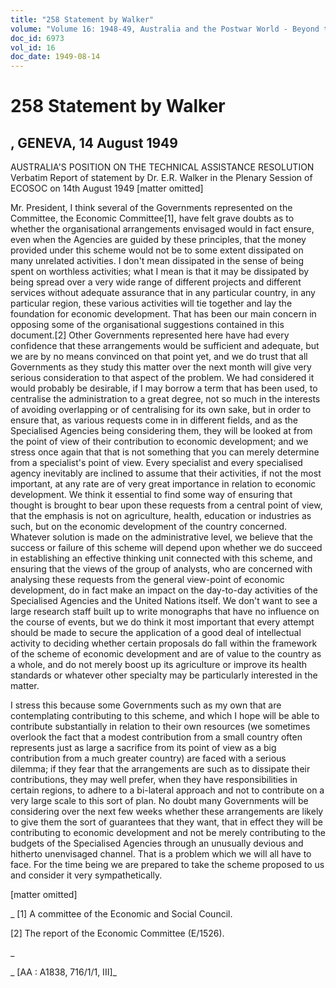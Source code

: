 ```yaml
---
title: "258 Statement by Walker"
volume: "Volume 16: 1948-49, Australia and the Postwar World - Beyond the Region"
doc_id: 6973
vol_id: 16
doc_date: 1949-08-14
---
```


# 258 Statement by Walker

## , GENEVA, 14 August 1949

AUSTRALIA'S POSITION ON THE TECHNICAL ASSISTANCE RESOLUTION Verbatim Report of statement by Dr. E.R. Walker in the Plenary Session of ECOSOC on 14th August 1949 [matter omitted]

Mr. President, I think several of the Governments represented on the Committee, the Economic Committee[1], have felt grave doubts as to whether the organisational arrangements envisaged would in fact ensure, even when the Agencies are guided by these principles, that the money provided under this scheme would not be to some extent dissipated on many unrelated activities. I don't mean dissipated in the sense of being spent on worthless activities; what I mean is that it may be dissipated by being spread over a very wide range of different projects and different services without adequate assurance that in any particular country, in any particular region, these various activities will tie together and lay the foundation for economic development. That has been our main concern in opposing some of the organisational suggestions contained in this document.[2] Other Governments represented here have had every confidence that these arrangements would be sufficient and adequate, but we are by no means convinced on that point yet, and we do trust that all Governments as they study this matter over the next month will give very serious consideration to that aspect of the problem. We had considered it would probably be desirable, if I may borrow a term that has been used, to centralise the administration to a great degree, not so much in the interests of avoiding overlapping or of centralising for its own sake, but in order to ensure that, as various requests come in in different fields, and as the Specialised Agencies being considering them, they will be looked at from the point of view of their contribution to economic development; and we stress once again that that is not something that you can merely determine from a specialist's point of view. Every specialist and every specialised agency inevitably are inclined to assume that their activities, if not the most important, at any rate are of very great importance in relation to economic development. We think it essential to find some way of ensuring that thought is brought to bear upon these requests from a central point of view, that the emphasis is not on agriculture, health, education or industries as such, but on the economic development of the country concerned. Whatever solution is made on the administrative level, we believe that the success or failure of this scheme will depend upon whether we do succeed in establishing an effective thinking unit connected with this scheme, and ensuring that the views of the group of analysts, who are concerned with analysing these requests from the general view-point of economic development, do in fact make an impact on the day-to-day activities of the Specialised Agencies and the United Nations itself. We don't want to see a large research staff built up to write monographs that have no influence on the course of events, but we do think it most important that every attempt should be made to secure the application of a good deal of intellectual activity to deciding whether certain proposals do fall within the framework of the scheme of economic development and are of value to the country as a whole, and do not merely boost up its agriculture or improve its health standards or whatever other specialty may be particularly interested in the matter.

I stress this because some Governments such as my own that are contemplating contributing to this scheme, and which I hope will be able to contribute substantially in relation to their own resources (we sometimes overlook the fact that a modest contribution from a small country often represents just as large a sacrifice from its point of view as a big contribution from a much greater country) are faced with a serious dilemma; if they fear that the arrangements are such as to dissipate their contributions, they may well prefer, when they have responsibilities in certain regions, to adhere to a bi-lateral approach and not to contribute on a very large scale to this sort of plan. No doubt many Governments will be considering over the next few weeks whether these arrangements are likely to give them the sort of guarantees that they want, that in effect they will be contributing to economic development and not be merely contributing to the budgets of the Specialised Agencies through an unusually devious and hitherto unenvisaged channel. That is a problem which we will all have to face. For the time being we are prepared to take the scheme proposed to us and consider it very sympathetically.

[matter omitted]

_ [1] A committee of the Economic and Social Council.

[2] The report of the Economic Committee (E/1526).

_

_ [AA : A1838, 716/1/1, III]_
